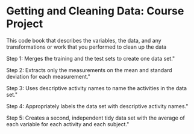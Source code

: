 # Getting and Cleaning Data: Course Project

This code book that describes the variables, the data, and any transformations or work that you performed to clean up the data

Step 1: Merges the training and the test sets to create one data set."

Step 2: Extracts only the measurements on the mean and standard deviation for each measurement."

Step 3: Uses descriptive activity names to name the activities in the data set."

Step 4: Appropriately labels the data set with descriptive activity names." 

Step 5: Creates a second, independent tidy data set with the average of each variable for each activity and each subject."
